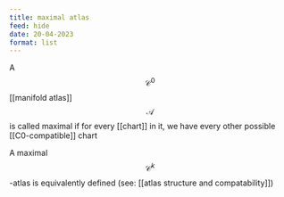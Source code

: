 ```yaml
---
title: maximal atlas
feed: hide
date: 20-04-2023
format: list
---
```



A $$\mathcal C^0$$ [[manifold atlas]] $$\mathscr A$$ is called maximal if for every [[chart]] in it, we have every other possible [[C0-compatible]] chart

A maximal $$\mathcal C^k$$-atlas is equivalently defined (see: [[atlas structure and compatability]])